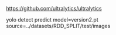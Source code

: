 https://github.com/ultralytics/ultralytics

yolo detect predict model=version2.pt source=../datasets/RDD_SPLIT/test/images